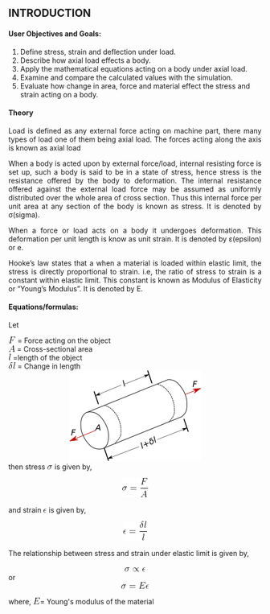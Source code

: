 ## INTRODUCTION<br>

#### User Objectives and Goals:

1. Define stress, strain and deflection under load.
2. Describe how axial load effects a body.
3. Apply the mathematical equations acting on a body under axial load.
4. Examine and compare the calculated values with the simulation.
5. Evaluate how change in area, force and material effect the stress and strain acting on a body.


#### Theory
<div style="text-align: justify">
Load is defined as any external force acting on machine part, there many types of load one of them being axial load. The forces acting along the axis is known as axial load

When a body is acted upon by external force/load, internal resisting force is set up, such a body is said to be in a state of stress, hence stress is the resistance offered by the body to deformation. The internal resistance offered against the external load force may be assumed as uniformly distributed over the whole area of cross section. Thus this internal force per unit area at any section of the body is known as stress. It is denoted by σ(sigma).

When a force or load acts on a body it undergoes deformation. This deformation per unit length is know as unit strain. It is denoted by ε(epsilon) or e.

Hooke’s law states that a when a material is loaded within elastic limit, the stress is directly proportional to strain. i.e, the ratio of stress to strain is a constant within elastic limit. This constant is known as Modulus of Elasticity or “Young’s Modulus”. It is denoted by E.
</div>

#### Equations/formulas:

Let

<img src="./images/equations/F.png" />
= Force acting on the object
<br>
<img src="./images/equations/A.png" />
= Cross-sectional area
<br>
<img src="./images/equations/l.png" />
=length of the object
<br>
<img src="./images/equations/deltal.png" /> = Change in length


<center><img src="./images/equations/eqname.png" /></center





then stress
<img src="./images/equations/sigma.png"> is given by, <br>

<center><img src="./images/equations/eq1.png"><br></center>

and strain <img src="./images/equations/epsilon.png"> is given by,<br>
<center><img src="./images/equations/eq2.png"><br></center>

The relationship between stress and strain under elastic limit is given by,<br>
<center><img src="./images/equations/eq3.png"><br></center>
or<br>
<center><img src="./images/equations/eq4.png"><br></center>

where, <img src="./images/equations/e1.png">= Young's modulus of the material

